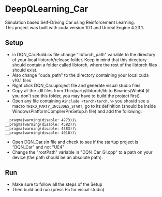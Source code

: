 # DeepQLearning_Car
Simulation based Self-Driving Car using Reinforcement Learning.\
This project was built with cuda version 10.1 and Unreal Engine 4.23.1.


## Setup
* In DQN_Car.Build.cs file change "libtorch_path" variable to the directory of your local libtorch/release folder. Keep in mind that this directory should contain a folder called libtorch, where the rest of the libtorch files should exist.
* Also change "cuda_path" to the directory containing your local cuda v10.1 files
* Right click DQN_Car.uproject file and generate visual studio files 
* Copy all the .dll files from Thirdparty/libtorch/lib to Binaries/Win64 (if you don't see this folder, you may have to build the project first)
* Open any file containing ```#include <torch/torch.h>``` you should see a macro ```THIRD_PARTY_INCLUDES_START```, go to its definition  (should be inside WindowsPlatformCompilerPreSetup.h file) and add the following:
``` 
__pragma(warning(disable: 4273))\
__pragma(warning(disable: 4582))\
__pragma(warning(disable: 4583))\
__pragma(warning(disable: 4018))\
```
* Open DQN_Car.sln file and check to see if the startup project is "DQN_Car" and not "UE4"
* Change the "rootPath" variable in "DQN_Car_GI.cpp" to a path on your device (the path should be an absolute path).

## Run
* Make sure to follow all the steps of the Setup
* Then build and run (press F5 for visual studio)
